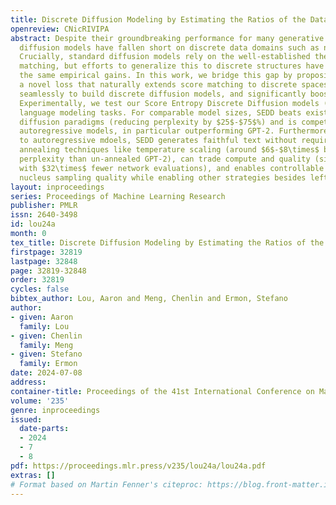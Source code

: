 ```yaml
---
title: Discrete Diffusion Modeling by Estimating the Ratios of the Data Distribution
openreview: CNicRIVIPA
abstract: Despite their groundbreaking performance for many generative modeling tasks,
  diffusion models have fallen short on discrete data domains such as natural language.
  Crucially, standard diffusion models rely on the well-established theory of score
  matching, but efforts to generalize this to discrete structures have not yielded
  the same empirical gains. In this work, we bridge this gap by proposing score entropy,
  a novel loss that naturally extends score matching to discrete spaces, integrates
  seamlessly to build discrete diffusion models, and significantly boosts performance.
  Experimentally, we test our Score Entropy Discrete Diffusion models (SEDD) on standard
  language modeling tasks. For comparable model sizes, SEDD beats existing language
  diffusion paradigms (reducing perplexity by $25$-$75$%) and is competitive with
  autoregressive models, in particular outperforming GPT-2. Furthermore, compared
  to autoregressive mdoels, SEDD generates faithful text without requiring distribution
  annealing techniques like temperature scaling (around $6$-$8\times$ better generative
  perplexity than un-annealed GPT-2), can trade compute and quality (similar quality
  with $32\times$ fewer network evaluations), and enables controllable infilling (matching
  nucleus sampling quality while enabling other strategies besides left to right prompting).
layout: inproceedings
series: Proceedings of Machine Learning Research
publisher: PMLR
issn: 2640-3498
id: lou24a
month: 0
tex_title: Discrete Diffusion Modeling by Estimating the Ratios of the Data Distribution
firstpage: 32819
lastpage: 32848
page: 32819-32848
order: 32819
cycles: false
bibtex_author: Lou, Aaron and Meng, Chenlin and Ermon, Stefano
author:
- given: Aaron
  family: Lou
- given: Chenlin
  family: Meng
- given: Stefano
  family: Ermon
date: 2024-07-08
address:
container-title: Proceedings of the 41st International Conference on Machine Learning
volume: '235'
genre: inproceedings
issued:
  date-parts:
  - 2024
  - 7
  - 8
pdf: https://proceedings.mlr.press/v235/lou24a/lou24a.pdf
extras: []
# Format based on Martin Fenner's citeproc: https://blog.front-matter.io/posts/citeproc-yaml-for-bibliographies/
---
```

